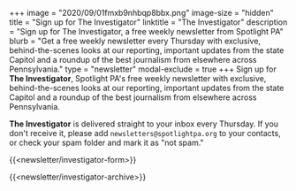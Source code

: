 +++
image = "2020/09/01fmxb9nhbqp8bbx.png"
image-size = "hidden"
title = "Sign up for The Investigator"
linktitle = "The Investigator"
description = "Sign up for The Investigator, a free weekly newsletter from Spotlight PA"
blurb = "Get a free weekly newsletter every Thursday with exclusive, behind-the-scenes looks at our reporting, important updates from the state Capitol and a roundup of the best journalism from elsewhere across Pennsylvania."
type = "newsletter"
modal-exclude = true
+++
Sign up for **The Investigator**, Spotlight PA's free weekly newsletter with exclusive, behind-the-scenes looks at our reporting, important updates from the state Capitol and a roundup of the best journalism from elsewhere across Pennsylvania.

**The Investigator** is delivered straight to your inbox every Thursday. If you don't receive it, please add `newsletters@spotlightpa.org` to your contacts, or check your spam folder and mark it as "not spam."

{{<newsletter/investigator-form>}}

{{<newsletter/investigator-archive>}}
